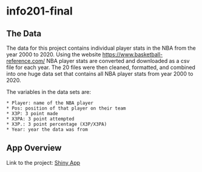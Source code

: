 # info201-final

## The Data

The data for this project contains individual player stats in the NBA from the year 2000 to 2020. Using the website https://www.basketball-reference.com/ NBA player stats are converted and downloaded as a csv file for each year. The 20 files were then cleaned, formatted, and combined into one huge data set that contains all NBA player stats from year 2000 to 2020.

The variables in the data sets are:

	* Player: name of the NBA player
	* Pos: position of that player on their team
	* X3P: 3 point made
	* X3PA: 3 point attempted
	* X3P.: 3 point percentage (X3P/X3PA)
	* Year: year the data was from

## App Overview

Link to the project: [Shiny App](https://joshin02.shinyapps.io/NBAAnalysis/)